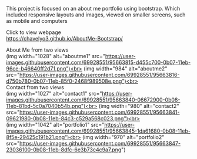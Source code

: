 This project is focused on an about me portfolio using bootstrap. Which included responsive layouts and images, viewed on smaller screens, such as mobile and computers

Click to view webpage<br>
https://chavelyo3.github.io/AboutMe-Bootstrap/



About Me from two views<br>
(img width="1028" alt="aboutme1" src="https://user-images.githubusercontent.com/69928551/95663815-d455c700-0b07-11eb-96ce-b46640ff2d71.png")<br>
(img width="984" alt="aboutme2" src="https://user-images.githubusercontent.com/69928551/95663816-d750b780-0b07-11eb-85f0-2468f989508e.png")<br><br>
Contact from two views <br>
(img width="1027" alt="contact1" src="https://user-images.githubusercontent.com/69928551/95663840-06672900-0b08-11eb-81bd-5c0a7040b54b.png")<br>
(img width="980" alt="contact2" src="https://user-images.githubusercontent.com/69928551/95663841-09621980-0b08-11eb-84c3-c529a568c023.png")<br><br>
(img width="1042" alt="portfolio1" src="https://user-images.githubusercontent.com/69928551/95663845-1da61680-0b08-11eb-8f5e-29425c191b21.png")<br>
(img width="970" alt="portfolio2" src="https://user-images.githubusercontent.com/69928551/95663847-23036100-0b08-11eb-8dfc-6e3b73c4c9a7.png")



